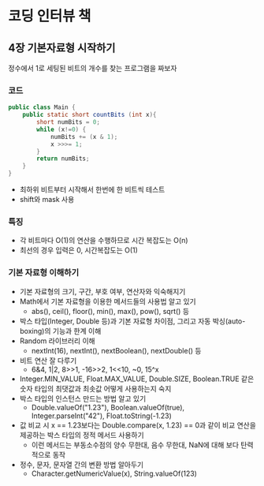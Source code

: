 # 코딩 인터뷰 책
## 4장 기본자료형 시작하기
정수에서 1로 세팅된 비트의 개수를 찾는 프로그램을 짜보자

### 코드
```java
public class Main {
	public static short countBits (int x){
		short numBits = 0;
		while (x!=0) {
			numBits += (x & 1);
			x >>>= 1;
		}
		return numBits;
	}
}
```
- 최하위 비트부터 시작해서 한번에 한 비트씩 테스트
- shift와 mask 사용
### 특징
- 각 비트마다 O(1)의 연산을 수행하므로 시간 복잡도는 O(n)
- 최선의 경우 입력은 0, 시간복잡도는 O(1)

### 기본 자료형 이해하기
- 기본 자료형의 크기, 구간, 부호 여부, 연산자와 익숙해지기
- Math에서 기본 자료형을 이용한 메서드들의 사용법 알고 있기
  - abs(), ceil(), floor(), min(), max(), pow(), sqrt() 등
- 박스 타입(Integer, Double 등)과 기본 자료형 차이점, 그리고 자동 박싱(auto-boxing)의 기능과 한계 이해
- Random 라이브러리 이해
  - nextInt(16), nextInt(), nextBoolean(), nextDouble() 등
- 비트 연산 잘 다루기
  - 6&4, 1|2, 8>>1, -16>>2, 1<<10, ~0, 15^x
- Integer.MIN_VALUE, Float.MAX_VALUE, Double.SIZE, Boolean.TRUE 같은 숫자 타입의 최댓값과 최솟값 어떻게 사용하는지 숙지
- 박스 타입의 인스턴스 만드는 방법 알고 있기
  - Double.valueOf("1.23"), Boolean.valueOf(true), Integer.parseInt("42"), Float.toString(-1.23)
- 값 비교 시 x == 1.23보다는 Double.compare(x, 1.23) == 0과 같이 비교 연산을 제공하는 박스 타입의 정적 메서드 사용하기
  - 이런 메서드는 부동소수점의 양수 무한대, 음수 무한대, NaN에 대해 보다 탄력적으로 동작
- 정수, 문자, 문자열 간의 변환 방법 알아두기
  - Character.getNumericValue(x), String.valueOf(123)
